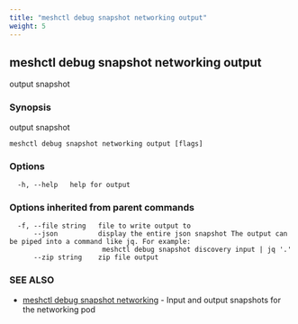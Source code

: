 ```yaml
---
title: "meshctl debug snapshot networking output"
weight: 5
---
```

## meshctl debug snapshot networking output

output snapshot

### Synopsis

output snapshot

```
meshctl debug snapshot networking output [flags]
```

### Options

```
  -h, --help   help for output
```

### Options inherited from parent commands

```
  -f, --file string   file to write output to
      --json          display the entire json snapshot The output can be piped into a command like jq. For example:
                       meshctl debug snapshot discovery input | jq '.'
      --zip string    zip file output
```

### SEE ALSO

* [meshctl debug snapshot networking](../meshctl_debug_snapshot_networking)	 - Input and output snapshots for the networking pod

